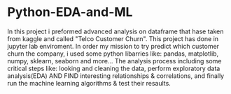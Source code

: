 # Python-EDA-and-ML
In this project i preformed advanced analysis on dataframe that hase taken from kaggle and called "Telco Customer Churn".
This project has done in jupyter lab enviroment.
In order my mission to try predict which customer churn the company, i used some python libarries like: pandas, matplotlib, numpy, sklearn, seaborn and more...
The analysis process including some critical steps like: looking and cleaning the data, perform exploratory data analysis(EDA) AND FIND interesting relationships & correlations, and finally run the machine learning algorithms & test their resaults.
